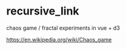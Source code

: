 # recursive_link

chaos game / fractal experiments in vue + d3

https://en.wikipedia.org/wiki/Chaos_game
